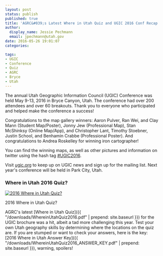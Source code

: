 ```yaml
---
layout: post
status: publish
published: true
title: 'AGRC&#039;s Latest Where in Utah Quiz and UGIC 2016 Conf Recap'
author:
  display_name: Jessie Pechmann
  email: jpechmann@utah.gov
date: 2016-05-26 19:01:07
categories:

tags:
- UGIC
- Conference
- Quiz
- AGRC
- Bryce
- Utah
---
```


The annual Utah Geographic Information Council (UGIC) Conference was held May 9-13, 2016 in Bryce Canyon, Utah. The conference had over 200 attendees and over 60 breakouts. Thank you to everyone who participated and helped make the conference a success!  

Congratulations to the map gallery winners: Aaron Pulver, Ran Wei, and Clay Mann (Student Map/Poster), Jonny Jew (Professional Map), Stan McShinksy (Online Map/App), and Christopher Lant, Timothy Stoebner, Justin School, and Benhamin Crabbe (Professional Poster). And congratulations to Andrea Roskelley for winning iron cartographer!

You can find the winning maps, as well as other pictures and information on twitter using the hash tag [#UGIC2016](https://twitter.com/hashtag/UGIC2016?src=hash).

Visit [ugic.org](http://ugic.org) to keep up on UGIC news and sign up for the mailing list. Next year's conference will be held in Park City, Utah.   

### Where in Utah 2016 Quiz?

<div class="caption">
<a href ="{{ "/downloads/WhereinUtahQuiz2016.pdf " | prepend: site.baseurl }}">
<img src="{{ "/images/WhereinUtahQuiz2016.jpg" | prepend: site.baseurl }}" alt="2016 Where in Utah Quiz?" /></a>
<p class="caption-text">2016 Where in Utah Quiz?</p>
</div>
AGRC's latest [Where in Utah Quiz]({{ "/downloads/WhereinUtahQuiz2016.pdf" | prepend: site.baseurl }}) for the UGIC brochure was a hit, albeit a tad more challenging this year. Test your own Utah geography skills by determining where the locations on the quiz are. If you are stumped or want to check your answers, here is the key: [2016 Where in Utah Answer Key]({{ "/downloads/WhereinUtahQuiz2016_ANSWER_KEY.pdf" | prepend: site.baseurl }}), warning, spoilers!
